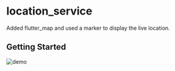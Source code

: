 # location_service
Added flutter_map and used a marker to display the live location.

## Getting Started

![demo](https://media.giphy.com/media/W5HxBMYBpqyyqeYaKL/giphy.gif)




